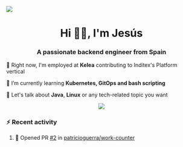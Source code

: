 [![](https://img.shields.io/badge/Jesús_Iglesias-0077B5?style=flat&logo=linkedin&logoColor=white)][linkedin]

<h1 align="center">Hi 👋🏻️, I'm Jesús</h1>
<h3 align="center">A passionate backend engineer from Spain</h3>

🔭 Right now, I'm employed at **Kelea** contributing to Inditex's Platform vertical

🌱 I’m currently learning **Kubernetes, GitOps and bash scripting**

💬 Let's talk about **Java**, **Linux** or any tech-related topic you want

<p align="center">
  <a href="https://skillicons.dev">
    <img src="https://skillicons.dev/icons?i=java,kotlin,spring,postgres,git,kubernetes,docker,kafka,aws,elasticsearch,linux" />
  </a>
</p>

### ⚡ Recent activity

<!--RECENT_ACTIVITY:start-->
1. 💪 Opened PR [#2](https://github.com/patricioguerra/work-counter/pull/2) in [patricioguerra/work-counter](https://github.com/patricioguerra/work-counter)<br>
<!--RECENT_ACTIVITY:end-->

[linkedin]: https://linkedin.com/in/jesusiglesiasiglesias
[gitlab]: https://gitlab.com/d0vi
